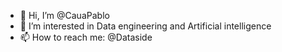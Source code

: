 - 👋 Hi, I’m @CauaPablo
- 👀 I’m interested in Data engineering and Artificial intelligence 
- 📫 How to reach me: @Dataside

<!---
CauaPablo/CauaPablo is a ✨ special ✨ repository because its `README.md` (this file) appears on your GitHub profile.
You can click the Preview link to take a look at your changes.
--->

